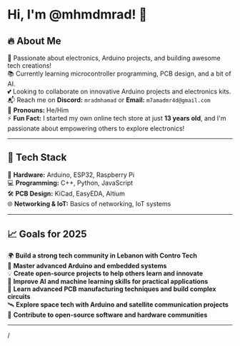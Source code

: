 # Hi, I'm @mhmdmrad! 👋

## 🔥 About Me

🔧 Passionate about electronics, Arduino projects, and building awesome tech creations!  
📚 Currently learning microcontroller programming, PCB design, and a bit of AI.  
💕 Looking to collaborate on innovative Arduino projects and electronics kits.  
📬 Reach me on **Discord:** `mradmhamad` or **Email:** `m7amadmr4d@gmail.com`  
🙂 **Pronouns:** He/Him  
⚡ **Fun Fact:** I started my own online tech store at just **13 years old**, and I'm passionate about empowering others to explore electronics!  

---

## 🌟 Tech Stack

🔌 **Hardware:** Arduino, ESP32, Raspberry Pi  
💻 **Programming:** C++, Python, JavaScript  
🛠️ **PCB Design:** KiCad, EasyEDA, Altium  
🌐 **Networking & IoT:** Basics of networking, IoT systems  

---

## 📈 Goals for 2025

🌍 **Build a strong tech community in Lebanon with Contro Tech**  
🧠 **Master advanced Arduino and embedded systems**  
💡 **Create open-source projects to help others learn and innovate**  
🤖 **Improve AI and machine learning skills for practical applications**  
🚀 **Learn advanced PCB manufacturing techniques and build complex circuits**  
🛰️ **Explore space tech with Arduino and satellite communication projects**  
🔗 **Contribute to open-source software and hardware communities**  

---
/
